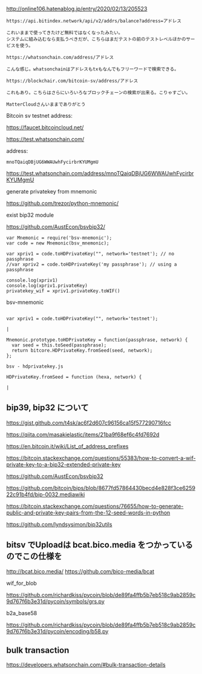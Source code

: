http://online106.hatenablog.jp/entry/2020/02/13/205523

```
https://api.bitindex.network/api/v2/addrs/balance?address=アドレス

これいままで使ってきたけど無料ではなくなったみたい。
システムに組み込むなら支払うべきだが、こちらはまだテストの前のテストレベルほかのサービスを使う。

https://whatsonchain.com/address/アドレス

こんな感じ。whatsonchainはアドレスもtxもなんでもフリーワードで検索できる。

https://blockchair.com/bitcoin-sv/address/アドレス

これもあり。こちらはさらにいろいろなブロックチェーンの検索が出来る。こりゃすごい。

MatterCloudさんいままでありがとう
```

Bitcoin sv testnet address:

https://faucet.bitcoincloud.net/

https://test.whatsonchain.com/

address:

```
mnoTQaiqDBjUG6WWAUwhFycirbrKYUMgmU
```

https://test.whatsonchain.com/address/mnoTQaiqDBjUG6WWAUwhFycirbrKYUMgmU


generate privatekey from mnemonic

https://github.com/trezor/python-mnemonic/

exist bip32 module

https://github.com/AustEcon/bsvbip32/

```
var Mnemonic = require('bsv-mnemonic');
var code = new Mnemonic(bsv_mnemonic);

var xpriv1 = code.toHDPrivateKey("", network='testnet'); // no passphrase
//var xpriv2 = code.toHDPrivateKey('my passphrase'); // using a passphrase

console.log(xpriv1)
console.log(xpriv1.privateKey)
privatekey_wif = xpriv1.privateKey.toWIF()
```


bsv-mnemonic

```

var xpriv1 = code.toHDPrivateKey("", network='testnet');

|

Mnemonic.prototype.toHDPrivateKey = function(passphrase, network) {
  var seed = this.toSeed(passphrase);
  return bitcore.HDPrivateKey.fromSeed(seed, network);
};

bsv - hdprivatekey.js

HDPrivateKey.fromSeed = function (hexa, network) {

|

```

## bip39, bip32 について

https://gist.github.com/t4sk/ac6f2d607c96156ca15f577290716fcc

https://qiita.com/masakielastic/items/21ba9f68ef6c4fd7692d

https://en.bitcoin.it/wiki/List_of_address_prefixes

https://bitcoin.stackexchange.com/questions/55383/how-to-convert-a-wif-private-key-to-a-bip32-extended-private-key

https://github.com/AustEcon/bsvbip32

https://github.com/bitcoin/bips/blob/8677fd57864430becd4e828f3ce625922c91b4fd/bip-0032.mediawiki


https://bitcoin.stackexchange.com/questions/76655/how-to-generate-public-and-private-key-pairs-from-the-12-seed-words-in-python

https://github.com/lyndsysimon/bip32utils


## bitsv でUploadは bcat.bico.media をつかっているのでこの仕様を

http://bcat.bico.media/
https://github.com/bico-media/bcat



wif_for_blob

https://github.com/richardkiss/pycoin/blob/de89fa4ffb5b7eb518c9ab2859c9d767f6b3e31d/pycoin/symbols/grs.py

b2a_base58

https://github.com/richardkiss/pycoin/blob/de89fa4ffb5b7eb518c9ab2859c9d767f6b3e31d/pycoin/encoding/b58.py


## bulk transaction

https://developers.whatsonchain.com/#bulk-transaction-details
